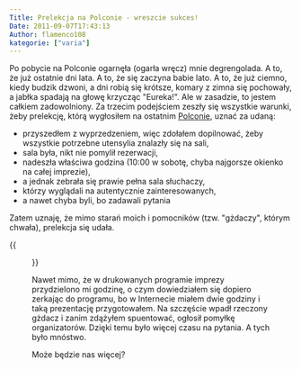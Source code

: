 ```yaml
---
Title: Prelekcja na Polconie - wreszcie sukces!
Date: 2011-09-07T17:43:13
Author: flamenco108
kategorie: ["varia"]
---
```


Po pobycie na Polconie ogarnęła (ogarła wręcz) mnie degrengolada. A to,
że już ostatnie dni lata. A to, że się zaczyna babie lato. A to, że już
ciemno, kiedy budzik dzwoni, a dni robią się krótsze, komary z zimna się
pochowały, a jabłka spadają na głowę krzycząc "Eureka!". Ale w zasadzie,
to jestem całkiem zadowolniony. Za trzecim podejściem zeszły się
wszystkie warunki, żeby prelekcję, którą wygłosiłem na ostatnim
[Polconie](http://pl.wikipedia.org/wiki/Polcon), uznać za udaną:

-   przyszedłem z wyprzedzeniem, więc zdołałem dopilnować, żeby
    wszystkie potrzebne utensylia znalazły się na sali,
-   sala była, nikt nie pomylił rezerwacji,
-   nadeszła właściwa godzina (10:00 w sobotę, chyba najgorsze okienko
    na całej imprezie),
-   a jednak zebrała się prawie pełna sala słuchaczy,
-   którzy wyglądali na autentycznie zainteresowanych,
-   a nawet chyba byli, bo zadawali pytania

Zatem uznaję, że mimo starań moich i pomocników (tzw. "gżdaczy", którym
chwała), prelekcja się udała.

<!--
  ![](IMG_3434-1-300x227.jpg)
  Gżdacze
-->

{{<figure src="IMG_3434-1.jpg" title="Gżdacze">}}


Nawet mimo, że w drukowanych programie imprezy przydzielono mi godzinę,
o czym dowiedziałem się dopiero zerkając do programu, bo w Internecie
miałem dwie godziny i taką prezentację przygotowałem. Na szczęście wpadł
rzeczony gżdacz i zanim zdążyłem spuentować, ogłosił pomyłkę
organizatorów. Dzięki temu było więcej czasu na pytania. A tych było
mnóstwo.

Może będzie nas więcej?



